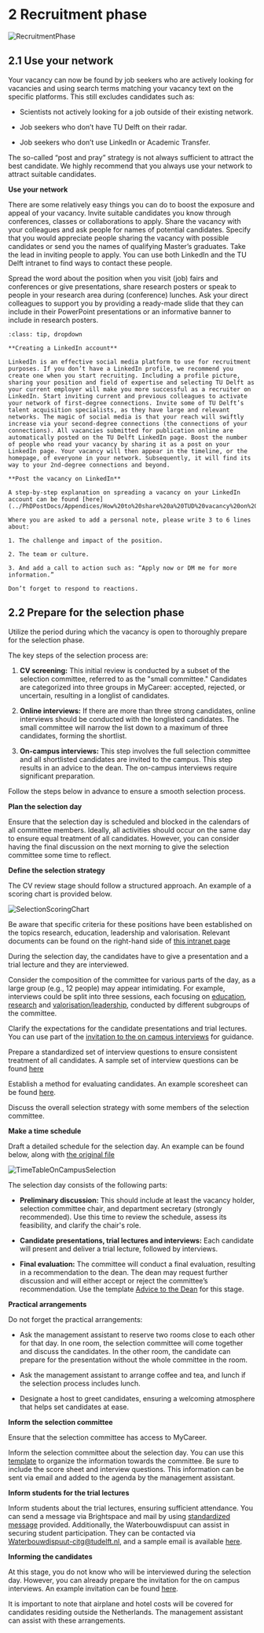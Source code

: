 # 2 Recruitment phase

![RecruitmentPhase](../HigherFunctions/Appendices/2Recruitment.PNG)

## 2.1 Use your network 

Your vacancy can now be found by job seekers who are actively looking for vacancies and using search terms matching your vacancy text on the specific platforms. This still excludes candidates such as:  

* Scientists not actively looking for a job outside of their existing network. 

* Job seekers who don’t have TU Delft on their radar. 

* Job seekers who don’t use LinkedIn or Academic Transfer. 


The so-called “post and pray” strategy is not always sufficient to attract the best candidate. We highly recommend that you always use your network to attract suitable candidates. 

**Use your network**

There are some relatively easy things you can do to boost the exposure and appeal of your vacancy. Invite suitable candidates you know through conferences, classes or collaborations to apply. Share the vacancy with your colleagues and ask people for names of potential candidates. Specify that you would appreciate people sharing the vacancy with possible candidates or send you the names of qualifying Master’s graduates. Take the lead in inviting people to apply. You can use both LinkedIn and the TU Delft intranet to find ways to contact these people.

Spread the word about the position when you visit (job) fairs and conferences or give presentations, share research posters or speak to people in your research area during (conference) lunches. Ask your direct colleagues to support you by providing a ready-made slide that they can include in their PowerPoint presentations or an informative banner to include in research posters.  

```{admonition} Using LinkedIn
:class: tip, dropdown

**Creating a LinkedIn account**

LinkedIn is an effective social media platform to use for recruitment purposes. If you don’t have a LinkedIn profile, we recommend you create one when you start recruiting. Including a profile picture, sharing your position and field of expertise and selecting TU Delft as your current employer will make you more successful as a recruiter on LinkedIn. Start inviting current and previous colleagues to activate your network of first-degree connections. Invite some of TU Delft’s talent acquisition specialists, as they have large and relevant networks. The magic of social media is that your reach will swiftly increase via your second-degree connections (the connections of your connections). All vacancies submitted for publication online are automatically posted on the TU Delft LinkedIn page. Boost the number of people who read your vacancy by sharing it as a post on your LinkedIn page. Your vacancy will then appear in the timeline, or the homepage, of everyone in your network. Subsequently, it will find its way to your 2nd-degree connections and beyond.  

**Post the vacancy on LinkedIn**

A step-by-step explanation on spreading a vacancy on your LinkedIn account can be found [here](../PhDPostDocs/Appendices/How%20to%20share%20a%20TUD%20vacancy%20on%20LinkedIn%20the%20right%20way.pdf) 

Where you are asked to add a personal note, please write 3 to 6 lines about:  

1. The challenge and impact of the position. 

2. The team or culture.  

3. And add a call to action such as: “Apply now or DM me for more information.” 

Don’t forget to respond to reactions. 
```

## 2.2 Prepare for the selection phase

Utilize the period during which the vacancy is open to thoroughly prepare for the selection phase.

The key steps of the selection process are: 

1. **CV screening:** This initial review is conducted by a subset of the selection committee, referred to as the "small committee." Candidates are categorized into three groups in MyCareer: accepted, rejected, or uncertain, resulting in a longlist of candidates.

2. **Online interviews:** If there are more than three strong candidates, online interviews should be conducted with the longlisted candidates. The small committee will narrow the list down to a maximum of three candidates, forming the shortlist.

3. **On-campus interviews:** This step involves the full selection committee and all shortlisted candidates are invited to the campus. This step results in an advice to the dean. The on-campus interviews require significant preparation. 

Follow the steps below in advance to ensure a smooth selection process.

**Plan the selection day**

Ensure that the selection day is scheduled and blocked in the calendars of all committee members. Ideally, all activities should occur on the same day to ensure equal treatment of all candidates. However, you can consider having the final discussion on the next morning to give the selection committee some time to reflect. 

**Define the selection strategy**

The CV review stage should follow a structured approach. An example of a scoring chart is provided below.

![SelectionScoringChart](../HigherFunctions/Appendices/SelectionScoringChart.png)

Be aware that specific criteria for these positions have been established on the topics research, education, leadership and valorisation. Relevant documents can be found on the right-hand side of [this intranet page](https://intranet.tudelft.nl/-/performance-wp-criteria?p_l_back_url=%2Fsearch%3Fq%3Dwp%2Bcriteria)

During the selection day, the candidates have to give a presentation and a trial lecture and they are interviewed. 

Consider the composition of the committee for various parts of the day, as a large group (e.g., 12 people) may appear intimidating. For example, interviews could be split into three sessions, each focusing on [education](../HigherFunctions/Appendices/SeparatedInterviews/SPV%20Education%20Questionaire%20-%2020221220.%20-final%20(2).docx), [research](../HigherFunctions/Appendices/SeparatedInterviews/SPV%20Research%20Questionaire%2020221220%20-%20final%20(2).docx) and [valorisation/leadership](../HigherFunctions/Appendices/SeparatedInterviews/SPV%20Leadership%20questionaire%2020221220%20-%20final%20(1).docx), conducted by different subgroups of the committee.

Clarify the expectations for the candidate presentations and trial lectures. You can use part of the [invitation to the on campus interviews](../HigherFunctions/Appendices/ToCandidates_InvitationOnCampus.docx) for guidance. 

Prepare a standardized set of interview questions to ensure consistent treatment of all candidates. A sample set of interview questions can be found [here](../HigherFunctions/Appendices/3.%20%20ExampleQuestons_Interviews.pdf) 

Establish a method for evaluating candidates. An example scoresheet can be found [here](../HigherFunctions/Appendices/2.%20interview_scoresheet_ACT.docx). 

Discuss the overall selection strategy with some members of the selection committee. 

 

**Make a time schedule**

Draft a detailed schedule for the selection day. An example can be found below, along with [the original file](../HigherFunctions/Appendices/TimeTableSelectionDay.xlsx)

![TimeTableOnCampusSelection](../HigherFunctions/Appendices/TimeTableOnCampusSelection.PNG)

The selection day consists of the following parts: 

- **Preliminary discussion:** This should include at least the vacancy holder, selection committee chair, and department secretary (strongly recommended). Use this time to review the schedule, assess its feasibility, and clarify the chair's role.

- **Candidate presentations, trial lectures and interviews:** Each candidate will present and deliver a trial lecture, followed by interviews.

- **Final evaluation:** The committee will conduct a final evaluation, resulting in a recommendation to the dean. The dean may request further discussion and will either accept or reject the committee’s recommendation. Use the template [Advice to the Dean](../HigherFunctions/Appendices/ToDean_AdviceOfCommittee.docx) for this stage.


**Practical arrangements**

Do not forget the practical arrangements: 

- Ask the management assistant to reserve two rooms close to each other for that day. In one room, the selection committee will come together and discuss the candidates. In the other room, the candidate can prepare for the presentation without the whole committee in the room. 

- Ask the management assistant to arrange coffee and tea, and lunch if the selection process includes lunch. 

- Designate a host to greet candidates, ensuring a welcoming atmosphere that helps set candidates at ease.

 

**Inform the selection committee**

Ensure that the selection committee has access to MyCareer.

Inform the selection committee about the selection day. You can use this [template](../HigherFunctions/Appendices/ToSelectionCommittee_OnCampusSelection.docx) to organize the information towards the committee. Be sure to include the score sheet and interview questions. This information can be sent via email and added to the agenda by the management assistant.

 

**Inform students for the trial lectures**

Inform students about the trial lectures, ensuring sufficient attendance. You can send a message via Brightspace and mail by using [standardized message](../HigherFunctions/Appendices/ToStudents_TrialLectures.docx) provided. Additionally, the Waterbouwdispuut can assist in securing student participation. They can be contacted via Waterbouwdispuut-citg@tudelft.nl, and a sample email is available [here](../HigherFunctions/Appendices/ToWaterbouwDispuut_AskStudentsForTrialLectures.docxToWaterbouwDispuut). 

 

**Informing the candidates**

At this stage, you do not know who will be interviewed during the selection day. However, you can already prepare the invitation for the on campus interviews. An example invitation can be found [here](../HigherFunctions/Appendices/ToCandidates_InvitationOnCampus.docx). 

It is important to note that airplane and hotel costs will be covered for candidates residing outside the Netherlands. The management assistant can assist with these arrangements.
 